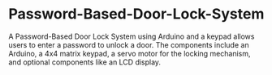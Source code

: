 # Password-Based-Door-Lock-System
A Password-Based Door Lock System using Arduino and a keypad allows users to enter a password to unlock a door. The components include an Arduino, a 4x4 matrix keypad, a servo motor for the locking mechanism, and optional components like an LCD display.

